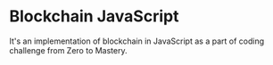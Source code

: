 # Blockchain JavaScript
It's an implementation of blockchain in JavaScript as a part of coding challenge from Zero to Mastery.
